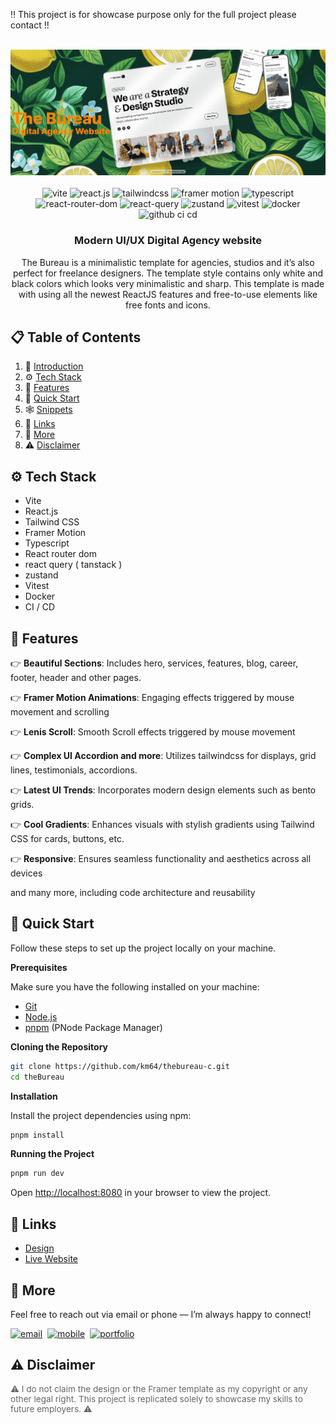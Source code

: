 ‼ This project is for showcase purpose only for the full project please contact ‼

<div align="center">
  <br />
      <img src="bureau.png" alt="Project Banner">
  <br />
  <div>
     <br />
<img src="https://img.shields.io/badge/-Vite-black?style=for-the-badge&logoColor=white&logo=vite&color=646CFF" alt="vite" />
  <img src="https://img.shields.io/badge/-React_JS-black?style=for-the-badge&logoColor=white&logo=react&color=61DAFB" alt="react.js" />
  <img src="https://img.shields.io/badge/-Tailwind_CSS-black?style=for-the-badge&logoColor=white&logo=tailwindcss&color=06B6D4" alt="tailwindcss" />
  <img src="https://img.shields.io/badge/-Framer_Motion-0055FF?style=for-the-badge&logo=framer&logoColor=white" alt="framer motion" />
  <img src="https://img.shields.io/badge/-TypeScript-3178C6?style=for-the-badge&logo=typescript&logoColor=white" alt="typescript" />
  <img src="https://img.shields.io/badge/-React_Router_Dom-black?style=for-the-badge&logo=react-router&logoColor=red" alt="react-router-dom" />
  <img src="https://img.shields.io/badge/-React_Query-black?style=for-the-badge&logo=react-query&logoColor=yellow" alt="react-query" />
  <img src="https://img.shields.io/badge/-Zustand-808080?style=for-the-badge&logoColor=white" alt="zustand" />
  <img src="https://img.shields.io/badge/-Vitest-7F5AF0?style=for-the-badge&logo=vitest&logoColor=white" alt="vitest" />
  <img src="https://img.shields.io/badge/-Docker-2496ED?style=for-the-badge&logo=docker&logoColor=white" alt="docker" />
  <img src="https://img.shields.io/badge/-CI_CD-181717?style=for-the-badge&logo=github&logoColor=white" alt="github ci cd" />
  </div>

  <h3 align="center">Modern UI/UX Digital Agency website</h3>

   <div align="center">
     The Bureau is a minimalistic template for agencies, studios and it’s also perfect for freelance designers. The template style contains only white and black colors which looks very minimalistic and sharp. This template is made with using all the newest ReactJS features and free-to-use elements like free fonts and icons.
    </div>
</div>

## 📋 <a name="table">Table of Contents</a>

1. 🤖 [Introduction](#introduction)
2. ⚙️ [Tech Stack](#tech-stack)
3. 🔋 [Features](#features)
4. 🤸 [Quick Start](#quick-start)
5. 🕸️ [Snippets](#snippets)
6. 🔗 [Links](#links)
7. 🚀 [More](#more)
8. ⚠️ [Disclaimer](#disclaimer)

## <a name="tech-stack">⚙️ Tech Stack</a>

- Vite
- React.js
- Tailwind CSS
- Framer Motion
- Typescript
- React router dom
- react query ( tanstack )
- zustand
- Vitest
- Docker
- CI / CD

## <a name="features">🔋 Features</a>

👉 **Beautiful Sections**: Includes hero, services, features, blog, career, footer, header and other pages.

👉 **Framer Motion Animations**: Engaging effects triggered by mouse movement and scrolling

👉 **Lenis Scroll**: Smooth Scroll effects triggered by mouse movement

👉 **Complex UI Accordion and more**: Utilizes tailwindcss for displays, grid lines, testimonials, accordions.

👉 **Latest UI Trends**: Incorporates modern design elements such as bento grids.

👉 **Cool Gradients**: Enhances visuals with stylish gradients using Tailwind CSS for cards, buttons, etc.

👉 **Responsive**: Ensures seamless functionality and aesthetics across all devices

and many more, including code architecture and reusability

## <a name="quick-start">🤸 Quick Start</a>

Follow these steps to set up the project locally on your machine.

**Prerequisites**

Make sure you have the following installed on your machine:

- [Git](https://git-scm.com/)
- [Node.js](https://nodejs.org/en)
- [pnpm](<(https://pnpm.io/)>) (PNode Package Manager)

**Cloning the Repository**

```bash
git clone https://github.com/km64/thebureau-c.git
cd theBureau
```

**Installation**

Install the project dependencies using npm:

```bash
pnpm install
```

**Running the Project**

```bash
pnpm run dev
```

Open [http://localhost:8080](http://localhost:8080) in your browser to view the project.

## <a name="links">🔗 Links</a>

- [Design](https://www.figma.com/design/qTHuhErF1stfS6EgtzAN39/Untitled?node-id=0-1&t=AHUjD5eolg3KOPQK-1)
- [Live Website](https://bureau-desk-91.netlify.app/?ref=bureau-sc)

## <a name="more">🚀 More</a>

Feel free to reach out via email or phone — I’m always happy to connect!

<div style="display: flex; flex-wrap: wrap; gap: 8px; margin-top: 8px;">
  <!-- Email badge -->
  <a href="kevinmijnhijmer@gmail.com">
    <img src="https://img.shields.io/badge/-Email-D14836?style=for-the-badge&logo=gmail&logoColor=white" alt="email" />
  </a>
  <!-- Mobile badge -->
  <a href="tel:+31687116135">
    <img src="https://img.shields.io/badge/-Mobile-34A853?style=for-the-badge&logo=whatsapp&logoColor=white" alt="mobile" />
  </a>
  <a href="https://www.mijnh.live?ref=bureau-sc">
    <img src="https://img.shields.io/badge/-Portfolio-1E90FF?style=for-the-badge&logoColor=white" alt="portfolio" />
  </a>
</div>

## <a name="disclaimer">⚠️ Disclaimer</a>

<div style="margin-top: 8px; font-size: 0.85rem; color: #666;">
  ⚠️ I do not claim the design or the Framer template as my copyright or any other legal right. This project is replicated solely to showcase my skills to future employers. ⚠️ 
</div>
